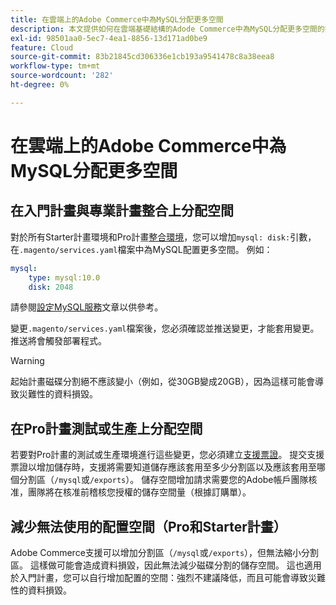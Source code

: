 ```yaml
---
title: 在雲端上的Adobe Commerce中為MySQL分配更多空間
description: 本文提供如何在雲端基礎結構的Adode Commerce中為MySQL分配更多空間的指示。
exl-id: 98501aa0-5ec7-4ea1-8856-13d171ad0be9
feature: Cloud
source-git-commit: 83b21845cd306336e1cb193a9541478c8a38eea8
workflow-type: tm+mt
source-wordcount: '282'
ht-degree: 0%

---
```


# 在雲端上的Adobe Commerce中為MySQL分配更多空間


## 在入門計畫與專業計畫整合上分配空間

對於所有Starter計畫環境和Pro計畫[整合環境](/help/announcements/adobe-commerce-announcements/integration-environment-enhancement-request-pro-and-starter.md)，您可以增加`mysql: disk:`引數，在`.magento/services.yaml`檔案中為MySQL配置更多空間。 例如：

```yaml
mysql:
    type: mysql:10.0
    disk: 2048
```

請參閱[設定MySQL服務](https://devdocs.magento.com/guides/v2.3/cloud/project/project-conf-files_services-mysql.html)文章以供參考。

變更`.magento/services.yaml`檔案後，您必須確認並推送變更，才能套用變更。 推送將會觸發部署程式。

>[!WARNING]
>
>起始計畫磁碟分割絕不應該變小（例如，從30GB變成20GB），因為這樣可能會導致災難性的資料損毀。

## 在Pro計畫測試或生產上分配空間

若要對Pro計畫的測試或生產環境進行這些變更，您必須建立[支援票證](/help/help-center-guide/help-center/magento-help-center-user-guide.md#merchant-not-displayed)。 提交支援票證以增加儲存時，支援將需要知道儲存應該套用至多少分割區以及應該套用至哪個分割區（`/mysql`或`/exports`）。 儲存空間增加請求需要您的Adobe帳戶團隊核准，團隊將在核准前稽核您授權的儲存空間量（根據訂購單）。

## 減少無法使用的配置空間（Pro和Starter計畫）

Adobe Commerce支援可以增加分割區（`/mysql`或`/exports`），但無法縮小分割區。 這樣做可能會造成資料損毀，因此無法減少磁碟分割的儲存空間。
這也適用於入門計畫，您可以自行增加配置的空間：強烈不建議降低，而且可能會導致災難性的資料損毀。
